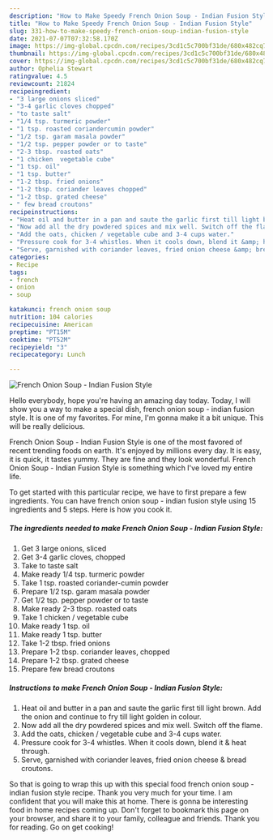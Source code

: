 ```yaml
---
description: "How to Make Speedy French Onion Soup - Indian Fusion Style"
title: "How to Make Speedy French Onion Soup - Indian Fusion Style"
slug: 331-how-to-make-speedy-french-onion-soup-indian-fusion-style
date: 2021-07-07T07:32:58.170Z
image: https://img-global.cpcdn.com/recipes/3cd1c5c700bf31de/680x482cq70/french-onion-soup-indian-fusion-style-recipe-main-photo.jpg
thumbnail: https://img-global.cpcdn.com/recipes/3cd1c5c700bf31de/680x482cq70/french-onion-soup-indian-fusion-style-recipe-main-photo.jpg
cover: https://img-global.cpcdn.com/recipes/3cd1c5c700bf31de/680x482cq70/french-onion-soup-indian-fusion-style-recipe-main-photo.jpg
author: Ophelia Stewart
ratingvalue: 4.5
reviewcount: 21824
recipeingredient:
- "3 large onions sliced"
- "3-4 garlic cloves chopped"
- "to taste salt"
- "1/4 tsp. turmeric powder"
- "1 tsp. roasted coriandercumin powder"
- "1/2 tsp. garam masala powder"
- "1/2 tsp. pepper powder or to taste"
- "2-3 tbsp. roasted oats"
- "1 chicken  vegetable cube"
- "1 tsp. oil"
- "1 tsp. butter"
- "1-2 tbsp. fried onions"
- "1-2 tbsp. coriander leaves chopped"
- "1-2 tbsp. grated cheese"
- " few bread croutons"
recipeinstructions:
- "Heat oil and butter in a pan and saute the garlic first till light brown. Add the onion and continue to fry till light golden in colour."
- "Now add all the dry powdered spices and mix well. Switch off the flame."
- "Add the oats, chicken / vegetable cube and 3-4 cups water."
- "Pressure cook for 3-4 whistles. When it cools down, blend it &amp; heat through."
- "Serve, garnished with coriander leaves, fried onion cheese &amp; bread croutons."
categories:
- Recipe
tags:
- french
- onion
- soup

katakunci: french onion soup 
nutrition: 104 calories
recipecuisine: American
preptime: "PT15M"
cooktime: "PT52M"
recipeyield: "3"
recipecategory: Lunch

---
```



![French Onion Soup - Indian Fusion Style](https://img-global.cpcdn.com/recipes/3cd1c5c700bf31de/680x482cq70/french-onion-soup-indian-fusion-style-recipe-main-photo.jpg)

Hello everybody, hope you're having an amazing day today. Today, I will show you a way to make a special dish, french onion soup - indian fusion style. It is one of my favorites. For mine, I'm gonna make it a bit unique. This will be really delicious.

French Onion Soup - Indian Fusion Style is one of the most favored of recent trending foods on earth. It's enjoyed by millions every day. It is easy, it is quick, it tastes yummy. They are fine and they look wonderful. French Onion Soup - Indian Fusion Style is something which I've loved my entire life.




To get started with this particular recipe, we have to first prepare a few ingredients. You can have french onion soup - indian fusion style using 15 ingredients and 5 steps. Here is how you cook it.

<!--inarticleads1-->

##### The ingredients needed to make French Onion Soup - Indian Fusion Style:

1. Get 3 large onions, sliced
1. Get 3-4 garlic cloves, chopped
1. Take to taste salt
1. Make ready 1/4 tsp. turmeric powder
1. Take 1 tsp. roasted coriander-cumin powder
1. Prepare 1/2 tsp. garam masala powder
1. Get 1/2 tsp. pepper powder or to taste
1. Make ready 2-3 tbsp. roasted oats
1. Take 1 chicken / vegetable cube
1. Make ready 1 tsp. oil
1. Make ready 1 tsp. butter
1. Take 1-2 tbsp. fried onions
1. Prepare 1-2 tbsp. coriander leaves, chopped
1. Prepare 1-2 tbsp. grated cheese
1. Prepare  few bread croutons




<!--inarticleads2-->

##### Instructions to make French Onion Soup - Indian Fusion Style:

1. Heat oil and butter in a pan and saute the garlic first till light brown. Add the onion and continue to fry till light golden in colour.
1. Now add all the dry powdered spices and mix well. Switch off the flame.
1. Add the oats, chicken / vegetable cube and 3-4 cups water.
1. Pressure cook for 3-4 whistles. When it cools down, blend it &amp; heat through.
1. Serve, garnished with coriander leaves, fried onion cheese &amp; bread croutons.




So that is going to wrap this up with this special food french onion soup - indian fusion style recipe. Thank you very much for your time. I am confident that you will make this at home. There is gonna be interesting food in home recipes coming up. Don't forget to bookmark this page on your browser, and share it to your family, colleague and friends. Thank you for reading. Go on get cooking!
